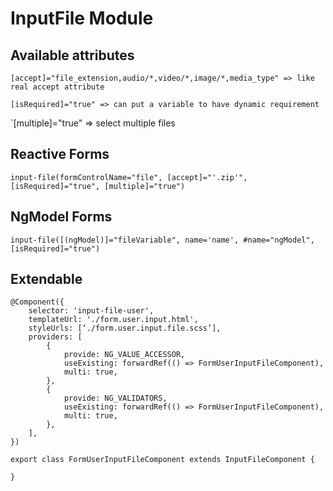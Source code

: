 # InputFile Module

## Available attributes

`[accept]="file_extension,audio/*,video/*,image/*,media_type" => like real accept attribute`

`[isRequired]="true" => can put a variable to have dynamic requirement`

`[multiple]="true" => select multiple files

## Reactive Forms

`input-file(formControlName="file", [accept]="'.zip'", [isRequired]="true", [multiple]="true")`

## NgModel Forms

`input-file([(ngModel)]="fileVariable", name='name', #name="ngModel", [isRequired]="true")`

## Extendable
    @Component({
        selector: 'input-file-user',
        templateUrl: './form.user.input.html',
        styleUrls: [‘./form.user.input.file.scss’],
        providers: [
            {
                provide: NG_VALUE_ACCESSOR,
                useExisting: forwardRef(() => FormUserInputFileComponent),
                multi: true,
            },
            {
                provide: NG_VALIDATORS,
                useExisting: forwardRef(() => FormUserInputFileComponent),
                multi: true,
            },
        ],
    })

    export class FormUserInputFileComponent extends InputFileComponent {

    }
